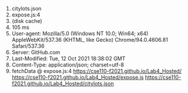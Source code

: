 1. citylots.json
2. expose.js:4
3. (disk cache)
4. 105 ms
5. User-agent: Mozilla/5.0 (Windows NT 10.0; Win64; x64) AppleWebKit/537.36 (KHTML, like Gecko) Chrome/94.0.4606.81 Safari/537.36
6. Server: GitHub.com
7. Last-Modified: Tue, 12 Oct 2021 18:38:02 GMT
8. Content-Type: application/json; charset=utf-8
9. fetchData @ expose.js:4 
    https://cse110-f2021.github.io/Lab4_Hosted/
         https://cse110-f2021.github.io/Lab4_Hosted/expose.js
             https://cse110-f2021.github.io/Lab4_Hosted/citylots.json
